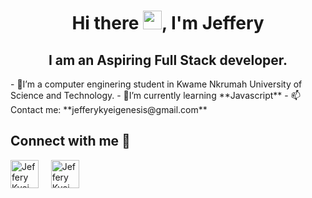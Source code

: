 <h1 align="center"> Hi there <img src ="https://user-images.githubusercontent.com/79151294/164762206-b90b4e56-58ac-4d89-baf2-f9132ccabcdb.gif" width="30px" height:"30px">, I'm Jeffery </h1>
<h2 align="center">I am an Aspiring Full Stack developer.</h2>


<!-- ABOUT ME -->
<section>
- 🔭I’m a computer enginering student in Kwame Nkrumah University of Science and Technology.
- 🌱I’m currently learning **Javascript**
- 📫Contact me: **jefferykyeigenesis@gmail.com**
</section>
<section>
	<h2>Connect with me 🤝</h2>
	<a href="https://www.linkedin.com/in/jeffery-kyei-baafi/" target ="_blank"><img src="https://raw.githubusercontent.com/rahuldkjain/github-profile-readme-generator/master/src/images/icons/Social/linked-in-alt.svg" alt="Jeffery Kyei Baafi" width="45px" height="45px"/></a>
	<span>&nbsp;  </span>
	<span>&nbsp;  </span>
        <a href="https://twitter.com/_ransfordgenesis" target ="_blank"><img src="https://raw.githubusercontent.com/rahuldkjain/github-profile-readme-generator/master/src/images/icons/Social/twitter.svg" alt=" Jeffery Kyei Baafi" width="45px" height="45px"/></a>
	<span>&nbsp;  </span>
	<span>&nbsp;  </span>
</section>

